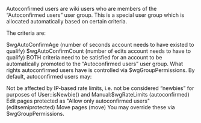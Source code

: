 Autoconfirmed users are wiki users who are members of the “Autoconfirmed
users” user group. This is a special user group which is allocated
automatically based on certain criteria.

The criteria are:

$wgAutoConfirmAge (number of seconds account needs to have existed to
qualify) $wgAutoConfirmCount (number of edits account needs to have to
qualify) BOTH criteria need to be satisfied for an account to be
automatically promoted to the “Autoconfirmed users” user group. What
rights autoconfirmed users have is controlled via $wgGroupPermissions.
By default, autoconfirmed users may:

Not be affected by IP-based rate limits, i.e. not be considered
“newbies” for purposes of User::isNewbie() and Manual:$wgRateLimits
(autoconfirmed) Edit pages protected as "Allow only autoconfirmed users"
(editsemiprotected) Move pages (move) You may override these via
$wgGroupPermissions.
